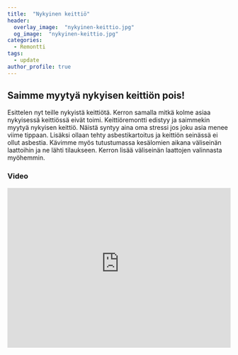 ```yaml
---
title:  "Nykyinen keittiö"
header:
  overlay_image:  "nykyinen-keittio.jpg"
  og_image:  "nykyinen-keittio.jpg"
categories: 
  - Remontti
tags:
  - update
author_profile: true
---
```


## Saimme myytyä nykyisen keittiön pois!

Esittelen nyt teille nykyistä keittiötä.
Kerron samalla mitkä kolme asiaa nykyisessä keittiössä eivät toimi.
Keittiöremontti edistyy ja saimmekin myytyä nykyisen keittiö. Näistä syntyy aina oma stressi jos joku asia menee viime tippaan. Lisäksi ollaan tehty asbestikartoitus ja keittiön seinässä ei ollut asbestia. Kävimme myös tutustumassa kesälomien aikana väliseinän laattoihin ja ne lähti tilaukseen. Kerron lisää väliseinän laattojen valinnasta myöhemmin.

### Video

<iframe width="100%" height="360" src="https://www.youtube-nocookie.com/embed/F5KXo5AdmuM?controls=0&amp;showinfo=0" frameborder="0" allowfullscreen></iframe>


[jekyll-docs]: http://jekyllrb.com/docs/home
[jekyll-gh]:   https://github.com/jekyll/jekyll
[jekyll-talk]: https://talk.jekyllrb.com/